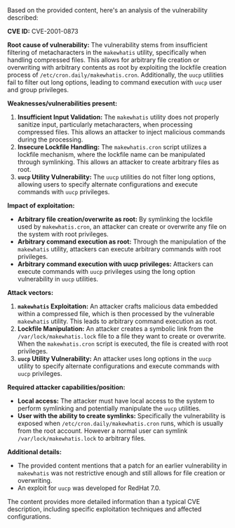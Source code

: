 Based on the provided content, here's an analysis of the vulnerability described:

**CVE ID:** CVE-2001-0873

**Root cause of vulnerability:**
The vulnerability stems from insufficient filtering of metacharacters in the `makewhatis` utility, specifically when handling compressed files. This allows for arbitrary file creation or overwriting with arbitrary contents as root by exploiting the lockfile creation process of `/etc/cron.daily/makewhatis.cron`. Additionally, the `uucp` utilities fail to filter out long options, leading to command execution with `uucp` user and group privileges.

**Weaknesses/vulnerabilities present:**
1. **Insufficient Input Validation:** The `makewhatis` utility does not properly sanitize input, particularly metacharacters, when processing compressed files. This allows an attacker to inject malicious commands during the processing.
2. **Insecure Lockfile Handling:** The `makewhatis.cron` script utilizes a lockfile mechanism, where the lockfile name can be manipulated through symlinking. This allows an attacker to create arbitrary files as root.
3. **`uucp` Utility Vulnerability:** The `uucp` utilities do not filter long options, allowing users to specify alternate configurations and execute commands with `uucp` privileges.

**Impact of exploitation:**
- **Arbitrary file creation/overwrite as root:** By symlinking the lockfile used by `makewhatis.cron`, an attacker can create or overwrite any file on the system with root privileges.
- **Arbitrary command execution as root:** Through the manipulation of the `makewhatis` utility, attackers can execute arbitrary commands with root privileges.
- **Arbitrary command execution with uucp privileges:** Attackers can execute commands with `uucp` privileges using the long option vulnerability in `uucp` utilities.

**Attack vectors:**
1. **`makewhatis` Exploitation:** An attacker crafts malicious data embedded within a compressed file, which is then processed by the vulnerable `makewhatis` utility. This leads to arbitrary command execution as root.
2. **Lockfile Manipulation:** An attacker creates a symbolic link from the `/var/lock/makewhatis.lock` file to a file they want to create or overwrite. When the `makewhatis.cron` script is executed, the file is created with root privileges.
3. **`uucp` Utility Vulnerability:** An attacker uses long options in the `uucp` utility to specify alternate configurations and execute commands with `uucp` privileges.

**Required attacker capabilities/position:**
- **Local access:** The attacker must have local access to the system to perform symlinking and potentially manipulate the `uucp` utilities.
- **User with the ability to create symlinks:** Specifically the vulnerability is exposed when `/etc/cron.daily/makewhatis.cron` runs, which is usually from the root account. However a normal user can symlink `/var/lock/makewhatis.lock` to arbitrary files.

**Additional details:**
- The provided content mentions that a patch for an earlier vulnerability in `makewhatis` was not restrictive enough and still allows for file creation or overwriting.
- An exploit for `uucp` was developed for RedHat 7.0.

The content provides more detailed information than a typical CVE description, including specific exploitation techniques and affected configurations.